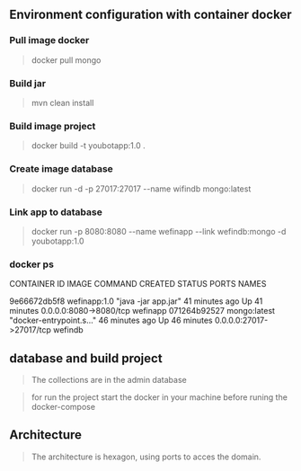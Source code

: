 ## Environment configuration with container docker 

### Pull image docker 
> docker pull mongo

### Build jar
> mvn clean install

### Build image project
> docker build -t youbotapp:1.0 .

### Create image database
> docker run -d -p 27017:27017 --name wifindb mongo:latest

### Link app to database
> docker run -p 8080:8080 --name wefinapp --link wefindb:mongo -d youbotapp:1.0

###  docker ps

CONTAINER ID   IMAGE           COMMAND                  CREATED          STATUS          PORTS                      NAMES

9e66672db5f8   wefinapp:1.0   "java -jar app.jar"      41 minutes ago   Up 41 minutes   0.0.0.0:8080->8080/tcp     wefinapp
071264b92527   mongo:latest    "docker-entrypoint.s…"   46 minutes ago   Up 46 minutes   0.0.0.0:27017->27017/tcp   wefindb

## database and build project 
> The collections are in the admin database

>  for run the project start the docker in your machine before runing the docker-compose

## Architecture

> The architecture is hexagon, using ports to acces the domain.
